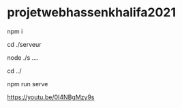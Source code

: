 # projetwebhassenkhalifa2021

npm i

cd ./serveur

node ./s ....

cd ../

npm run serve

https://youtu.be/0I4NBgMzy9s
